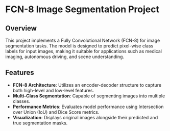 # FCN-8 Image Segmentation Project

## Overview
This project implements a Fully Convolutional Network (FCN-8) for image segmentation tasks. The model is designed to predict pixel-wise class labels for input images, making it suitable for applications such as medical imaging, autonomous driving, and scene understanding.

## Features
- **FCN-8 Architecture**: Utilizes an encoder-decoder structure to capture both high-level and low-level features.
- **Multi-Class Segmentation**: Capable of segmenting images into multiple classes.
- **Performance Metrics**: Evaluates model performance using Intersection over Union (IoU) and Dice Score metrics.
- **Visualization**: Displays original images alongside their predicted and true segmentation masks.
